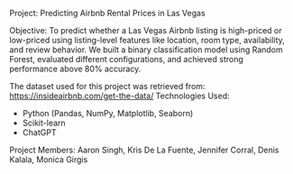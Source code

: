 Project: Predicting Airbnb Rental Prices in Las Vegas

Objective:
To predict whether a Las Vegas Airbnb listing is high-priced or low-priced using listing-level features like location, room type, availability, and review behavior.
We built a binary classification model using Random Forest, evaluated different configurations, and achieved strong performance above 80% accuracy.

The dataset used for this project was retrieved from: https://insideairbnb.com/get-the-data/
Technologies Used:
- Python (Pandas, NumPy, Matplotlib, Seaborn)
- Scikit-learn
- ChatGPT

Project Members: Aaron Singh, Kris De La Fuente, Jennifer Corral, Denis Kalala, Monica Girgis

